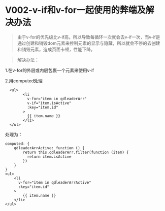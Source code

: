 
# V002-v-if和v-for一起使用的弊端及解决办法

>由于v-for的优先级比v-if高，所以导致每循环一次就会去v-if一次，而v-if是通过创建和销毁dom元素来控制元素的显示与隐藏，所以就会不停的去创建和销毁元素，造成页面卡顿，性能下降。


>解决办法：

1.在v-for的外层或内层包裹一个元素来使用v-if



2.用computed处理


```
  <ul>
		<li
		  v-for="item in qdleaderArr"
		  v-if="item.isActive"
		  :key="item.id"
		>
		  {{ item.name }}
		</li>
  </ul>
```


处理为：
```
computed: {
	qdleaderArrActive: function () {
		return this.qdleaderArr.filter(function (item) {
		  return item.isActive
		})
	}
}
<ul>
	<li
	  v-for="item in qdleaderArrActive"
	  :key="item.id"
	>
		{{ item.name }}
	</li>
</ul>
```
